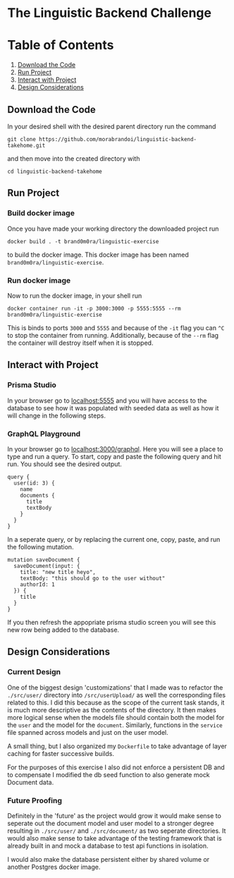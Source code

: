 # The Linguistic Backend Challenge

# Table of Contents
1. [Download the Code](#Download-the-code)
2. [Run Project](#Run-Project)
3. [Interact with Project](#Interact-with-Project)
4. [Design Considerations](##Design-Considerations)


## Download the Code
In your desired shell with the desired parent directory run the command
```
git clone https://github.com/morabrandoi/linguistic-backend-takehome.git
```
and then move into the created directory with
```
cd linguistic-backend-takehome
```

## Run Project
### Build docker image
Once you have made your working directory the downloaded project run
```
docker build . -t brand0m0ra/linguistic-exercise
```
to build the docker image. This docker image has been named
`brand0m0ra/linguistic-exercise`.

### Run docker image
Now to run the docker image, in your shell run
```
docker container run -it -p 3000:3000 -p 5555:5555 --rm brand0m0ra/linguistic-exercise
```
This is binds to ports `3000` and `5555` and because of the `-it` flag you can `^C` to stop the container from running. Additionally, because of the `--rm` flag the container will destroy itself when it is stopped.

## Interact with Project
### Prisma Studio
In your browser go to [localhost:5555](localhost:5555) and you will have access to the database to see how it was populated with seeded data as well as how it will change in the following steps.

### GraphQL Playground
In your browser go to [localhost:3000/graphql](localhost:3000/graphql). Here you will see a place to type and run a query. To start, copy and paste the following query and hit run. You should see the desired output.
```
query {
  user(id: 3) {
    name
    documents {
      title
      textBody
    }
  }
}
```
In a seperate query, or by replacing the current one, copy, paste, and run the following mutation.
```
mutation saveDocument {
  saveDocument(input: {
    title: "new title heyo",
    textBody: "this should go to the user without"
    authorId: 1
  }) {
    title
  }
}
```
If you then refresh the appopriate prisma studio screen you will see this new row being added to the database.

## Design Considerations
### Current Design
One of the biggest design 'customizations' that I made was to refactor the `./src/user/` directory into `/src/userUpload/` as well the corresponding files related to this. I did this because as the scope of the current task stands, it is much more descriptive as the contents of the directory. It then makes more logical sense when the models file should contain both the model for the `user` and the model for the `document`. Similarly, functions in the `service` file spanned across models and just on the user model.

A small thing, but I also organized my `Dockerfile` to take advantage of layer caching for faster successive builds.

For the purposes of this exercise I also did not enforce a persistent DB and to compensate I modified the db seed function to also generate mock Document data.

### Future Proofing
Definitely in the 'future' as the project would grow it would make sense to seperate out the document model and user model to a stronger degree resulting in `./src/user/` and `./src/document/` as two seperate directories. It would also make sense to take advantage of the testing framework that is already built in and mock a database to test api functions in isolation.

I would also make the database persistent either by shared volume or another Postgres docker image.